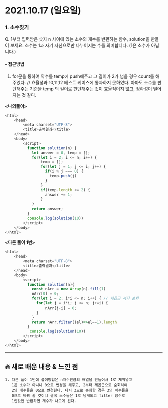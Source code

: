 # 2021.10.17 (일요일)
### **1. 소수찾기**

Q. 1부터 입력받은 숫자 n 사이에 있는 소수의 개수를 반환하는 함수, solution을 만들어 보세요.
   소수는 1과 자기 자신으로만 나누어지는 수를 의미합니다.
   (1은 소수가 아닙니다.)



#### -  접근방법

1. for문을 통하여 약수를 temp에 push해주고 그 길이가 2가 넘을 경우 count를 해주었다.
   // 효율성과 10,11,12 테스트 케이스에 통과하지 못하였다. 아마도 소수를 판단해주는 기준을 temp 의 길이로
      판단해주는 것이 효율적이지 않고, 정확성이 떨어지는 것 같다.

**<나의풀이>**
```javascript
<html>
    <head>
        <meta charset="UTF-8">
        <title>출력결과</title>
    </head>
    <body>
        <script>
          function solution(n) {
            let answer = 0, temp = [];
            for(let i = 2; i <= n; i++) {
                temp = [];
                for(let j = 1; j <= i; j++) {
                  if(i % j === 0) {
                    temp.push(j)
                  }
                }
                if(temp.length <= 2) {
                  answer += 1;
                }
            }
            return answer;
          }
          console.log(solution(10))
        </script>
    </body>
</html>
```

**<다른 풀이 1번>**
```javascript
<html>
    <head>
        <meta charset="UTF-8">
        <title>출력결과</title>
    </head>
    <body>
        <script>
          function solution(n){
            const nArr = new Array(n).fill(1)
            nArr[0] = 0;
            for(let i = 2; i*i <= n; i++) { // 제곱근 까지 순회
              for(let j = i*i; j <= n; j+=i) {
                  nArr[j-i] = 0;
              }
            }
            return nArr.filter((el)=>el==1).length
          }
           console.log(solution(10))
        </script>
    </body>
</html>
```


---
##  **🔥 새로 배운 내용 & 느낀 점**

    1. 다른 풀이 1번에 풀이방법은 n개수만큼의 배열을 만들어서 1로 채워넣고
       1은 소수가 아니니 0으로 변경을 해주고, 2부터 제곱근으로 순회하여
       2의 배수들을 0으로 변경한다. 다시 3으로 순회할 경우 3의 배수들을 
       0으로 바꿔 줄 것이니 결국 소수들은 1로 남게되고 filter 함수로 
       1인값만 반환하면 개수가 나오게 된다.